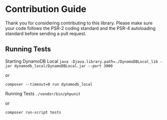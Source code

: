 # Contribution Guide

Thank you for considering contributing to this library. Please make sure your code follows the PSR-2 coding standard and the PSR-4 autoloading standard before sending a pull request.

## Running Tests

Starting DynamoDB Local
```java -Djava.library.path=./DynamoDBLocal_lib -jar dynamodb_local/DynamoDBLocal.jar --port 3000```

or

```composer --timeout=0 run dynamodb_local```

Running Tests
```./vendor/bin/phpunit```

or

```composer run-script tests```